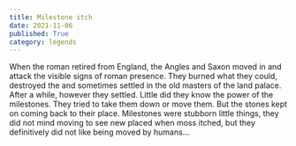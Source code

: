 ```yaml
---
title: Milestone itch
date: 2021-11-06
published: True
category: legends
---
```


When the roman retired from England, the Angles and Saxon moved in and attack the visible signs of roman presence. They burned what they could, destroyed the and sometimes settled in the old masters of the land palace.
After a while, however they settled. Little did they know the power of the milestones.
They tried to take them down or move them. But the stones kept on coming back to their place.
Milestones were stubborn little things, they did not mind moving to see new placed when moss itched, but they definitively did not like being moved by humans...
